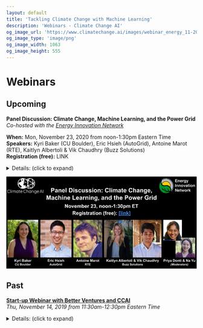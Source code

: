 ```yaml
---
layout: default
title: 'Tackling Climate Change with Machine Learning'
description: 'Webinars - Climate Change AI'
og_image_url: 'https://www.climatechange.ai/images/webinar_energy_11-2020.png'
og_image_type: 'image/png'
og_image_width: 1063
og_image_height: 555
---
```


# Webinars

## Upcoming

<b>Panel Discussion: Climate Change, Machine Learning, and the Power Grid</b><br>
<i>Co-hosted with the <a href="https://www.energyinnovation.network/" target="_blank">Energy Innovation Network</a></i>

<b>When:</b> Mon, November 23, 2020 from noon-1:30pm Eastern Time<br>
<b>Speakers:</b> Kyri Baker (CU Boulder), Eric Hsieh (AutoGrid), Antoine Marot (RTE), Kaitlyn Albertoli & Vik Chaudhry (Buzz Solutions)<br>
<b>Registration (free):</b> LINK

<details>

<summary>Details: (click to expand)</summary>

How can machine learning help decarbonize the power sector? Join us for a conversation with leaders from academia, startups, and the power industry, who will share insights from their own work in this space, as well as advice on how to make the leap from innovation to deployment. This webinar is co-hosted by Climate Change AI and the Energy Innovation Network. Speakers include:<br><br>

<b>Dr. Kyri Baker</b> received her B.S., M.S., and Ph.D. in Electrical and Computer Engineering from Carnegie Mellon University in 2009, 2010, and 2014, respectively. From 2015 to 2017, she worked at the National Renewable Energy Laboratory. Since Fall 2017, she has been an Assistant Professor at the University of Colorado Boulder. Dr. Baker is a Fellow of the Renewable and Sustainable Energy Institute (RASEI). Her research focuses on renewable energy integration by changing the way the electric power grid operates. In particular, she develops computationally efficient optimization and learning algorithms for energy systems ranging from building-level assets to transmission grids.<br><br>

<b>Eric Hsieh</b> is the Head of Product for AI/ML Applications for AutoGrid, an energy industry software company. Previously working as a Sr. Machine Learning Engineer for AutoGrid, he built and deployed a Predictive Maintenance model at a Fortune 500 energy company that catches distribution outages with IoT data in realtime. Now, as the Head of Product, Eric aims to make the energy grid more efficient by productizing AI applications. He received his formal education in Evolutionary Biology from the University of Michigan at Ann Arbor, where he founded a biofuel startup that made energy from brewery wastewater. In his free time, Eric enjoys gardening and golfing.<br><br>
 
<b>Antoine Marot</b> is the lead AI scientist at RTE, the French transmission system operator. He holds a double master’s degree in Engineering from Ecole Centrale Paris and Stanford University. After interning at Tesla Motors, he joined RTE R&D on the Apogee project 6 years ago, with the long-term goal of developing a personal assistant for control room operators with AI. Through collaboration with INRIA (the French AI research lab), he supervised several PhD students on augmented power system simulators with AI, and on Human-Intelligent Machine interactions with a strong focus on interpretability. He recently co-authored several papers using AI for power systems and has given talks on the topic at various venues, including a keynote at the IJCNN AI conference. He advocates for a new "AI for power systems community" bringing together researchers from both fields to accelerate the application of AI. The “Learning to Run a Power Network” challenge running along NeurIPS 2020, the largest AI conference, is a strong step forward towards it.<br><br>
 
As the two co-founders of Buzz Solutions, <b>Kaitlyn Albertoli</b> and <b>Vik Chaudhry</b> met during their time at Stanford University and created Buzz Solutions from a launchpad course there in the spring of 2017. Jointly, the two bring a well-rounded and complimentary skillset to the table. Vik has a Masters degree from Stanford in Energy Engineering focusing on applications of Machine Learning and AI for Smart Grid technologies, Demand Response and Energy Efficiency. He has several years of experience with AI/Machine Learning and Computer Vision, leading ML teams at Cisco Systems. Kaitlyn also graduated from Stanford with coursework in Economics and Finance. She has previous experience working in finance at J.P. Morgan and also ran a nonprofit in the Sustainable Food space. Each bringing unique skill sets to the table, Vik and Kaitlyn are passionate about bringing the digital transformation to a traditional industry with a burning need to modernize the aging grid infrastructure and to put an end to some of the mass disasters such as wildfires, forced shutdowns, and network failures as a result of failed infrastructure.<br><br>

<b>Moderators</b>: Priya Donti (Climate Change AI), Na Yu (Energy Innovation Network)

</details>

![image](/images/webinar_energy_11-2020.png)



## Past

<b><a href="https://www.youtube.com/watch?v=TCeBXxj5GUU&ab_channel=ClimateChangeAI" target="_blank">Start-up Webinar with Better Ventures and CCAI</a></b><br>
<i>Thu, November 14, 2019 from 11:30am-12:30pm Eastern Time</i><br>
<details>
<summary>Details: (click to expand)</summary>

<i>Co-hosted with <a href="https://www.better.vc/" target="_blank">Better Ventures</a></i><br><br>

A webinar for current and prospective entrepreneurs on commercializing innovations in the area of AI and climate change. Topics covered include funding milestones, early team formation, pitch deck structure, and fundraising best practices.<br><br>

<b>Speaker:</b> Jessica Eastling is an Associate at Better Ventures who has has first-hand experience working across non-profits, foundations, and social enterprises, exposing her to a wide range of impact models. Prior to Better Ventures, Jessica worked with Zola (Off Grid) Electric, an energy access startup providing solar in Sub-Saharan Africa. She earned her B.S. and M.S. in Earth Systems from Stanford University, studying the intersection of society and the environment.<br><br>

<b>Moderators</b>: Lynn Kaack and Alexandre Lacoste (Climate Change AI)

</details>

